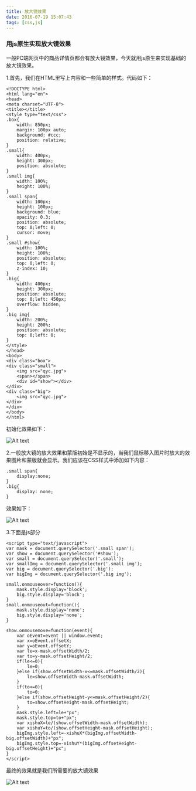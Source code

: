 ```yaml
---
title: 放大镜效果
date: 2016-07-19 15:07:43
tags: [css,js]
---
```

### 用js原生实现放大镜效果
一般PC端网页中的商品详情页都会有放大镜效果，今天就用js原生来实现基础的放大镜效果。

1.首先，我们在HTML里写上内容和一些简单的样式。代码如下：

	<!DOCTYPE html>
	<html lang="en">
	<head>
	<meta charset="UTF-8">
	<title></title>
	<style type="text/css">
    .box{
        width: 850px;
        margin: 100px auto;
        background: #ccc;
        position: relative;
    }
    .small{
        width: 400px;
        height: 300px;
        position: absolute;
    }
    .small img{
        width: 100%;
        height: 100%;
    }
    .small span{
        width: 100px;
        height: 100px;
        background: blue;
        opacity: 0.3;
        position: absolute;
        top: 0;left: 0;
        cursor: move;
    }
    .small #show{
        width: 100%;
        height: 100%;
        position: absolute;
        top: 0;left: 0;
        z-index: 10;
    }
    .big{
        width: 400px;
        height: 300px;
        position: absolute;
        top: 0;left: 450px;
        overflow: hidden;
    }
    .big img{
        width: 200%;
        height: 200%;
        position: absolute;
        top: 0;left: 0;
    }
	</style>
	</head>
	<body>
	<div class="box">
    <div class="small">
        <img src="qyc.jpg">
        <span></span>
        <div id="show"></div>
    </div>
    <div class="big">
        <img src="qyc.jpg">
    </div>
	</div>
	</body>
	</html>
初始化效果如下：

![Alt text](http://a1.qpic.cn/psb?/V101Z8453moGbb/pc.2DHAYwAjvJ*0vq8.fmWhFE.gf97eMkMGaTIdwAu8!/b/dOQAAAAAAAAA&bo=LwS2AQAAAAADB74!&rf=viewer_4)

2.一般放大镜的放大效果和蒙版初始是不显示的，当我们鼠标移入图片时放大的效果图片和蒙版就会显示。我们应该在CSS样式中添加如下内容：

	.small span{
        display:none;
	}
	.big{
        display: none;
	}
效果如下：

![Alt text](http://a2.qpic.cn/psb?/V101Z8453moGbb/*wqjAHnjDjTMi591BeHsTrCAmGOE*Fq9olXJprthldU!/b/dI0BAAAAAAAA&bo=LwSUAQAAAAADB5w!&rf=viewer_4)

3.下面是js部分

	<script type="text/javascript">
	var mask = document.querySelector('.small span');
	var show = document.querySelector('#show');
	var small = document.querySelector('.small');
	var smallImg = document.querySelector('.small img');
	var big = document.querySelector('.big');
	var bigImg = document.querySelector('.big img');

	small.onmouseover=function(){
        mask.style.display='block';
        big.style.display='block';
	}
	small.onmouseout=function(){
        mask.style.display='none';
        big.style.display='none';
	}

	show.onmousemove=function(event){
        var oEvent=event || window.event;
        var x=oEvent.offsetX;
        var y=oEvent.offsetY;
        var le=x-mask.offsetWidth/2;
        var to=y-mask.offsetHeight/2;
        if(le<=0){
            le=0;
        }else if(show.offsetWidth-x<=mask.offsetWidth/2){
            le=show.offsetWidth-mask.offsetWidth;
        }
        if(to<=0){
            to=0;
        }else if(show.offsetHeight-y<=mask.offsetHeight/2){
            to=show.offsetHeight-mask.offsetHeight;
        }
        mask.style.left=le+"px";
        mask.style.top=to+"px";
        var xishuX=le/(show.offsetWidth-mask.offsetWidth);
        var xishuY=to/(show.offsetHeight-mask.offsetHeight);
        bigImg.style.left=-xishuX*(bigImg.offsetWidth-big.offsetWidth)+"px";
        bigImg.style.top=-xishuY*(bigImg.offsetHeight-big.offsetHeight)+"px";
	}
	</script>
最终的效果就是我们所需要的放大镜效果

![Alt text](http://a2.qpic.cn/psb?/V101Z8453moGbb/AFs8L92qi0wxEtzWzpePf6*KUuHZhq1ywBLlHYl1yw8!/b/dAkBAAAAAAAA&bo=0gN5AQAAAAADB4s!&rf=viewer_4)